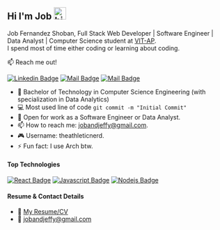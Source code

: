 ## Hi I'm Job <img src="https://user-images.githubusercontent.com/1303154/88677602-1635ba80-d120-11ea-84d8-d263ba5fc3c0.gif" width="28px" alt="hi">

Job Fernandez Shoban, Full Stack Web Developer | Software Engineer | Data Analyst | Computer Science student at [VIT-AP](https://www.vitap.ac.in). 
<br/>
I spend most of time either coding or learning about coding.

:mailbox: Reach me out!

[![Linkedin Badge](https://img.shields.io/badge/-Job%20Shoban-0e76a8?style=flat&labelColor=0e76a8&logo=linkedin&logoColor=white)](https://www.linkedin.com/in/job-fernandez/) [![Mail Badge](https://img.shields.io/badge/-@theathleticnerd-e84393?style=flat&labelColor=e84393&logo=instagram&logoColor=white)](https://instagram.com/the.athletic.nerd) [![Mail Badge](https://img.shields.io/badge/-jobandjeffy-c0392b?style=flat&labelColor=c0392b&logo=gmail&logoColor=white)](mailto:jobandjeffy@gmail.com)

<!-- TODO: Add last video link -->

- 🔭 Bachelor of Technology in Computer Science Engineering (with specialization in Data Analytics)
- :computer: Most used line of code `git commit -m "Initial Commit"`
- 🤔 Open for work as a Software Engineer or Data Analyst.
- 📫 How to reach me: jobandjeffy@gmail.com.
- 🎮 Username: theathleticnerd.
- ⚡ Fun fact: I use Arch btw.

#### Top Technologies

<!-- TODO: Make technologies links takes you to repositories -->

[![React Badge](https://img.shields.io/badge/-React-61DBFB?style=for-the-badge&labelColor=black&logo=react&logoColor=61DBFB)](#) [![Javascript Badge](https://img.shields.io/badge/-Javascript-F0DB4F?style=for-the-badge&labelColor=black&logo=javascript&logoColor=F0DB4F)](#) [![Nodejs Badge](https://img.shields.io/badge/-Nodejs-3C873A?style=for-the-badge&labelColor=black&logo=node.js&logoColor=3C873A)](#)

#### Resume & Contact Details

- :paperclip: [My Resume/CV](https://github.com/theathleticnerd/Resume)
- :email: jobandjeffy@gmail.com
